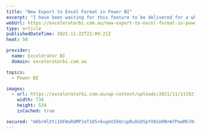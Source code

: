 ```yaml
---
title: "New Export to Excel Format in Power BI"
excerpt: "I have been waiting for this feature to be delivered for a while. Until this week, the only way to export data from Power BI was to do it into a source data table. That meant that if you had data laid out like shown below, and you exported it [...]Read More »"
webUrl: https://exceleratorbi.com.au/new-export-to-excel-format-in-power-bi/
type: article
publishedDateTime: 2021-11-22T22:09:21Z
heat: 50

provider:
  name: Excelerator BI
  domain: exceleratorbi.com.au

topics:
  - Power BI

images:
  - url: https://exceleratorbi.com.au/wp-content/uploads/2021/11/111921_0223_NewExportto3.png
    width: 734
    height: 534
    isCached: true

secured: "m8brHlXYi1OFWuRdMP2eT105+6ugeUIkH/upRuOsD5pYX02eRN+W7PaaMh78xnKSBc44/vS/7UETdQ1WJa8GKcls0AqWtcUzSd9Q+y9+RnWhF3nRUUwmoVpcNMydztpyNbmGIha09XD2tblPpCV7mwi47p+WYuRvzS/uBacn/39If/bz5XspET9shRKx5jO76iGhyfVC0wHkgO+w/iZNlNLAwOC2j1fxuGxNIYDZ2+FTqbrb9yjpeen5ozQrpV+2tW2ETiyLml3+l6yLFwQplX4bNx2JpX/TDA6ax9YdCoELrJ0FOoA1VfJFusvGRjmFDcb0K+weVY7ntj+n3lxhb2xHkuCkYWU1nPMObB2gSQg=;FUW+XLrc3ovvYZ8BHWGkkg=="
---
```


